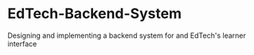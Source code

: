 # EdTech-Backend-System
Designing and implementing a backend system for and EdTech's learner interface
